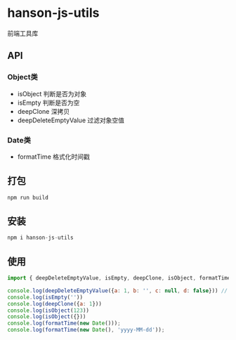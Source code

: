 # hanson-js-utils

前端工具库

## API

### Object类

- isObject             判断是否为对象
- isEmpty              判断是否为空
- deepClone            深拷贝
- deepDeleteEmptyValue 过滤对象空值

### Date类

- formatTime           格式化时间戳

## 打包

``` javascript
npm run build
```

## 安装

``` javascript
npm i hanson-js-utils
```


## 使用

``` javascript
import { deepDeleteEmptyValue, isEmpty, deepClone, isObject, formatTime } from 'hanson-js-utils'

console.log(deepDeleteEmptyValue({a: 1, b: '', c: null, d: false})) // {a: 1, d: false}
console.log(isEmpty(''))
console.log(deepClone({a: 1}))
console.log(isObject(123))
console.log(isObject({}))
console.log(formatTime(new Date()));
console.log(formatTime(new Date(), 'yyyy-MM-dd'));


